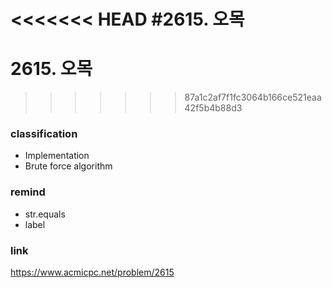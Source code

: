 <<<<<<< HEAD
#2615. 오목
=======
# 2615. 오목
>>>>>>> 87a1c2af7f1fc3064b166ce521eaa42f5b4b88d3

### classification
* Implementation
* Brute force algorithm

### remind
* str.equals
* label

### link
https://www.acmicpc.net/problem/2615
